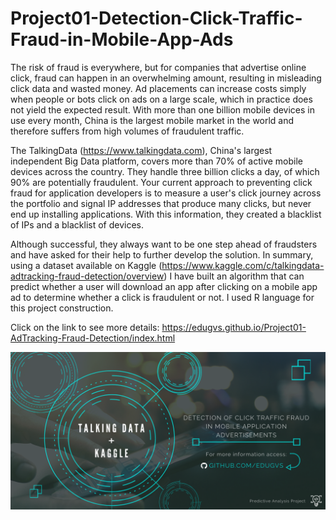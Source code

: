 # Project01-Detection-Click-Traffic-Fraud-in-Mobile-App-Ads
The risk of fraud is everywhere, but for companies that advertise online click, fraud can happen in an overwhelming amount, resulting in misleading click data and wasted money. Ad placements can increase costs simply when people or bots click on ads on a large scale, which in practice does not yield the expected result. With more than one billion mobile devices in use every month, China is the largest mobile market in the world and therefore suffers from high volumes of fraudulent traffic.  

The TalkingData (https://www.talkingdata.com), China's largest independent Big Data platform, covers more than 70% of active mobile devices across the country. They handle three billion clicks a day, of which 90% are potentially fraudulent. Your current approach to preventing click fraud for application developers is to measure a user's click journey across the portfolio and signal IP addresses that produce many clicks, but never end up installing applications. With this information, they created a blacklist of IPs and a blacklist of devices.  

Although successful, they always want to be one step ahead of fraudsters and have asked for their help to further develop the solution.  In summary, using a dataset available on Kaggle (https://www.kaggle.com/c/talkingdata-adtracking-fraud-detection/overview) I have built an algorithm that can predict whether a user will download an app after clicking on a mobile app ad to determine whether a click is fraudulent or not. I used R language for this project construction.  

Click on the link to see more details: https://edugvs.github.io/Project01-AdTracking-Fraud-Detection/index.html

![GitHub Logo](preview.png)

